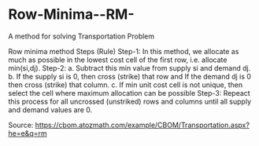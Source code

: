 # Row-Minima--RM-
 A method for solving Transportation Problem

Row minima method Steps (Rule)
Step-1:	In this method, we allocate as much as possible in the lowest cost cell of the first row, i.e. allocate min(si,dj).
Step-2:	
a. Subtract this min value from supply si and demand dj.
b. If the supply si is 0, then cross (strike) that row and If the demand dj is 0 then cross (strike) that column.
c. If min unit cost cell is not unique, then select the cell where maximum allocation can be possible
Step-3:	Repeact this process for all uncrossed (unstriked) rows and columns until all supply and demand values are 0.

Source: https://cbom.atozmath.com/example/CBOM/Transportation.aspx?he=e&q=rm
